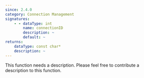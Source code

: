 ```yaml
---
since: 2.4.0
category: Connection Management
signatures:
    - - dataType: int
        name: connectionID
        description: ~
        default: ~
returns:
    dataType: const char*
    description: ~
---
```


This function needs a description. Please feel free to contribute a description to this function.
